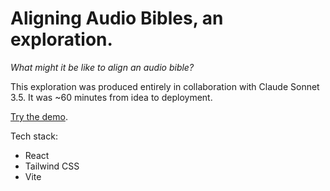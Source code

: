 # Aligning Audio Bibles, an exploration.

_What might it be like to align an audio bible?_

This exploration was produced entirely in collaboration with Claude Sonnet 3.5.
It was ~60 minutes from idea to deployment.

[Try the demo](https://audio-alignment-poc.netlify.app/).

Tech stack:

- React
- Tailwind CSS
- Vite
